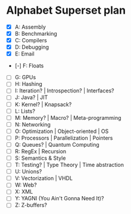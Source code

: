 # Alphabet Superset plan

- [x] A: Assembly
- [x] B: Benchmarking
- [x] C: Compilers
- [x] D: Debugging
- [x] E: Email
- [-] F: Floats
- [ ] G: GPUs
- [ ] H: Hashing
- [ ] I: Iteration? | Introspection? | Interfaces?
- [ ] J: Java? | JIT
- [ ] K: Kernel? | Knapsack?
- [ ] L: Lists?
- [ ] M: Memory? | Macro? | Meta-programming
- [ ] N: Networking
- [ ] O: Optimization | Object-oriented | OS
- [ ] P: Processors | Parallelization | Pointers
- [ ] Q: Queues? | Quantum Computing
- [ ] R: RegEx | Recursion
- [ ] S: Semantics & Style
- [ ] T: Testing? | Type Theory | Time abstraction
- [ ] U: Unions?
- [ ] V: Vectorization | VHDL
- [ ] W: Web?
- [ ] X: XML
- [ ] Y: YAGNI (You Ain't Gonna Need It)?
- [ ] Z: Z-buffers?
